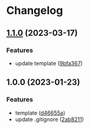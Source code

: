 # Changelog

## [1.1.0](https://github.com/Ruimve/TEMPALTE-LIB-ROLLUP/compare/v1.0.0...v1.1.0) (2023-03-17)


### Features

* update template ([9bfa367](https://github.com/Ruimve/TEMPALTE-LIB-ROLLUP/commit/9bfa367a120209746bf49ee458addef845c3c3bb))

## 1.0.0 (2023-01-23)


### Features

* template ([d46655a](https://github.com/Ruimve/TEMPALTE-LIB-ROLLUP/commit/d46655aecdb39f5f677c839386202ecbe40dceae))
* update .gitignore ([2ab8211](https://github.com/Ruimve/TEMPALTE-LIB-ROLLUP/commit/2ab82112d649dbb57be41ce866a907cedee9b614))
